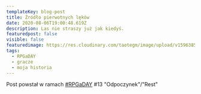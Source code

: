 ```yaml
---
templateKey: blog-post
title: Źródło pierwotnych lęków
date: 2020-08-06T19:00:48.619Z
description: Las nie straszy już jak kiedyś.
featuredpost: false
visible: false
featuredimage: https://res.cloudinary.com/taotegm/image/upload/v1596385702/taotegm/rpg_lfwb37.jpg
tags:
  - RPGaDAY
  - gracze
  - moja historia
---
```


Post powstał w ramach [\#RPGaDAY](https://www.autocratik.com/2020/06/announcing-rpgaday2020.html) #13 "Odpoczynek"/"Rest"